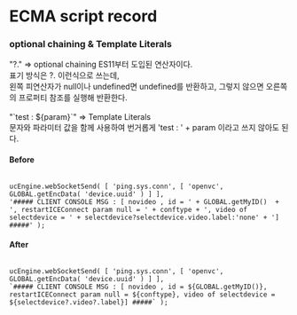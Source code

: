 # ECMA script record

### optional chaining & Template Literals
"?." => optional chaining ES11부터 도입된 연산자이다. <br/>
표기 방식은 ?. 이런식으로 쓰는데, <br/>
왼쪽 피연산자가 null이나 undefined면 undefined를 반환하고, 그렇지 않으면 오른쪽의 프로퍼티 참조를 실행해 반환한다. 
<br/><br/>
"\`test : ${param}\`" => Template Literals<br/>
문자와 파라미터 값을 함께 사용하여 번거롭게 'test : ' + param 이라고 쓰지 않아도 된다.<br/>

#### Before
<pre><code>
ucEngine.webSocketSend( [ 'ping.sys.conn', [ 'openvc', GLOBAL.getEncData( 'device.uuid' ) ] ], 
'##### CLIENT CONSOLE MSG : [ novideo , id = ' + GLOBAL.getMyID()  + ', restartICEConnect param null = ' + conftype + ', video of selectdevice = ' + selectdevice?selectdevice.video.label:'none' + '] #####' );
</code></pre>

#### After
<pre><code>
ucEngine.webSocketSend( [ 'ping.sys.conn', [ 'openvc', GLOBAL.getEncData( 'device.uuid' ) ] ], 
`##### CLIENT CONSOLE MSG : [ novideo , id = ${GLOBAL.getMyID()}, restartICEConnect param null = ${conftype}, video of selectdevice = ${selectdevice?.video?.label}] #####` );
</code></pre>
